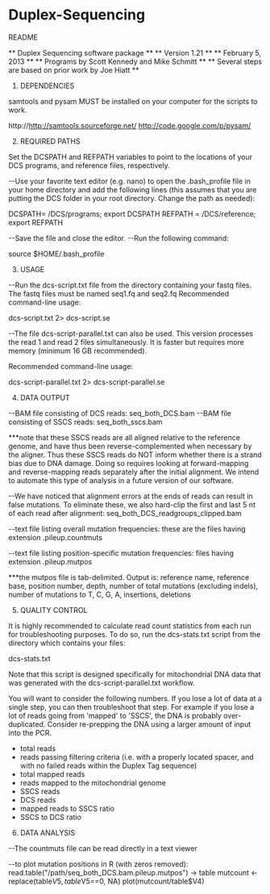 Duplex-Sequencing
=================
README

** Duplex Sequencing software package **
** Version 1.21 **
** February 5, 2013 **
** Programs by Scott Kennedy and Mike Schmitt **
** Several steps are based on prior work by Joe Hiatt **

1. DEPENDENCIES

samtools and pysam MUST be installed on your computer for the scripts to work.

http://http://samtools.sourceforge.net/
http://code.google.com/p/pysam/

2. REQUIRED PATHS

Set the DCSPATH and REFPATH variables to point to the locations of your DCS programs, and reference files, respectively.

--Use your favorite text editor (e.g. nano) to open the .bash_profile file in your home directory and add the following lines (this assumes that you are putting the DCS folder in your root directory. Change the path as needed):

DCSPATH= /DCS/programs; export DCSPATH
REFPATH = /DCS/reference; export REFPATH

--Save the file and close the editor.
--Run the following command:

source $HOME/.bash_profile

3. USAGE

--Run the dcs-script.txt file from the directory containing your fastq files. The fastq files must be named seq1.fq and seq2.fq  Recommended command-line usage:

dcs-script.txt 2> dcs-script.se

--The file dcs-script-parallel.txt can also be used. This version processes the read 1 and read 2 files simultaneously. It is faster but requires more memory (minimum 16 GB recommended).

Recommended command-line usage:

dcs-script-parallel.txt 2> dcs-script-parallel.se

4. DATA OUTPUT

--BAM file consisting of DCS reads: seq_both_DCS.bam
--BAM file consisting of SSCS reads: seq_both_sscs.bam

***note that these SSCS reads are all aligned relative to the reference genome, and have thus been reverse-complemented when necessary by the aligner. Thus these SSCS reads do NOT inform whether there is a strand bias due to DNA damage. Doing so requires looking at forward-mapping and reverse-mapping reads separately after the initial alignment. We intend to automate this type of analysis in a future version of our software.

--We have noticed that alignment errors at the ends of reads can result in false mutations. To eliminate these, we also hard-clip the first and last 5 nt of each read after alignment: seq_both_DCS_readgroups_clipped.bam

--text file listing overall mutation frequencies: these are the files having extension .pileup.countmuts

--text file listing position-specific mutation frequencies: files having extension .pileup.mutpos

***the mutpos file is tab-delimited. Output is: reference name, reference base, position number, depth, number of total mutations (excluding indels), number of mutations to T, C, G, A, insertions, deletions

5. QUALITY CONTROL

It is highly recommended to calculate read count statistics from each run for troubleshooting purposes. To do so, run the dcs-stats.txt script from the directory which contains your files:

dcs-stats.txt

Note that this script is designed specifically for mitochondrial DNA data that was generated with the dcs-script-parallel.txt workflow.

You will want to consider the following numbers. If you lose a lot of data at a single step, you can then troubleshoot that step. For example if you lose a lot of reads going from 'mapped' to 'SSCS', the DNA is probably over-duplicated. Consider re-prepping the DNA using a larger amount of input into the PCR.

* total reads
* reads passing filtering criteria (i.e. with a properly located spacer, and with no failed reads within the Duplex Tag sequence)
* total mapped reads
* reads mapped to the mitochondrial genome
* SSCS reads
* DCS reads
* mapped reads to SSCS ratio
* SSCS to DCS ratio

6. DATA ANALYSIS

--The countmuts file can be read directly in a text viewer

--to plot mutation positions in R (with zeros removed):
read.table("/path/seq_both_DCS.bam.pileup.mutpos") -> table
mutcount <- replace(table$V5,table$V5==0, NA)
plot(mutcount/table$V4)
